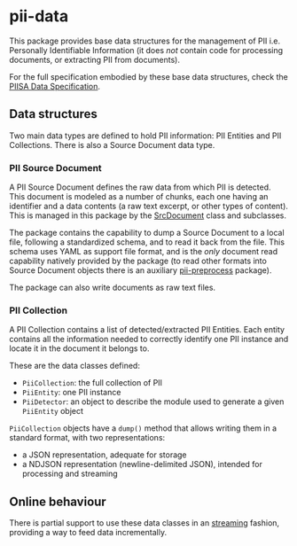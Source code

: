 # pii-data

This package provides base data structures for the management of PII i.e.
Personally Identifiable Information (it does *not* contain code for processing
documents, or extracting PII from documents).

For the full specification embodied by these base data structures, check the
[PIISA Data Specification].

## Data structures

Two main data types are defined to hold PII information: PII Entities and PII
Collections. There is also a Source Document data type.


### PII Source Document

A PII Source Document defines the raw data from which PII is detected. This
document is modeled as a number of chunks, each one having an identifier and a 
data contents (a raw text excerpt, or other types of content). This is managed
in this package by the [SrcDocument] class and subclasses.

The package contains the capability to dump a Source Document to a local file,
following a standardized schema, and to read it back from the file. This schema
uses YAML as support file format, and is the _only_ document read capability
natively provided by the package (to read other formats into Source Document
objects there is an auxiliary [pii-preprocess] package).

The package can also write documents as raw text files.


### PII Collection

A PII Collection contains a list of detected/extracted PII Entities. Each
entity contains all the information needed to correctly identify one PII
instance and locate it in the document it belongs to.

These are the data classes defined:
 * `PiiCollection`: the full collection of PII
 * `PiiEntity`: one PII instance
 * `PiiDetector`: an object to describe the module used to generate a given
   `PiiEntity` object
	
`PiiCollection` objects have a `dump()` method that allows writing them in a
standard format, with two representations:
 * a JSON representation, adequate for storage
 * a NDJSON representation (newline-delimited JSON), intended for processing
   and streaming


## Online behaviour

There is partial support to use these data classes in an [streaming] fashion,
providing a way to feed data incrementally.



[streaming]: doc/stream.md
[SrcDocument]: doc/srcdocument.md
[PIISA Data Specification]: https://github.com/piisa/piisa/
[pii-preprocess]: https://github.com/piisa/pii-preprocess/
